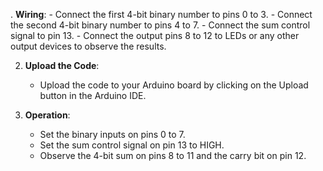 . **Wiring**:
    - Connect the first 4-bit binary number to pins 0 to 3.
    - Connect the second 4-bit binary number to pins 4 to 7.
    - Connect the sum control signal to pin 13.
    - Connect the output pins 8 to 12 to LEDs or any other output devices to observe the results.

2. **Upload the Code**:
    - Upload the code to your Arduino board by clicking on the Upload button in the Arduino IDE.

3. **Operation**:
    - Set the binary inputs on pins 0 to 7.
    - Set the sum control signal on pin 13 to HIGH.
    - Observe the 4-bit sum on pins 8 to 11 and the carry bit on pin 12.
